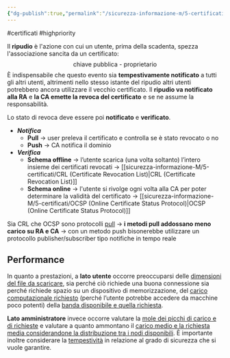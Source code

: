 ```yaml
---
{"dg-publish":true,"permalink":"/sicurezza-informazione-m/5-certificati/revoca-e-ripudio-di-un-certificato/"}
---
```


#certificati #highpriority 

Il **ripudio** è l'azione con cui un utente, prima della scadenta, spezza l'associazione sancita da un certificato: $$\text{chiave pubblica - proprietario}$$È indispensabile che questo evento sia **tempestivamente notificato** a tutti gli altri utenti, altrimenti nello stesso istante del ripudio altri utenti potrebbero ancora utilizzare il vecchio certificato. Il **ripudio va notificato alla RA** e **la CA emette la revoca del certificato** e se ne assume la responsabilità.

Lo stato di revoca deve essere poi **notificato** e **verificato**.
- ***Notifica***
	- **Pull** -> user preleva il certificato e controlla se è stato revocato o no
	- **Push** -> CA notifica il dominio
- ***Verifica*** 
	- **Schema offline** -> l’utente scarica (una volta soltanto) l’intero insieme dei certificati revocati -> [[sicurezza-informazione-M/5-certificati/CRL (Certificate Revocation List)\|CRL (Certificate Revocation List)]] 
	- **Schema online** -> l'utente si rivolge ogni volta alla CA per poter determinare la validità del certificato -> [[sicurezza-informazione-M/5-certificati/OCSP (Online Certificate Status Protocol)\|OCSP (Online Certificate Status Protocol)]]

Sia CRL che OCSP sono protocolli <u>pull</u> -> **i metodi pull addossano meno carico su RA e CA** -> con un metodo push bisonerebbe utilizzare un protocollo publisher/subscriber tipo notifiche in tempo reale

## Performance

In quanto a prestazioni, a **lato utente** occorre preoccuparsi delle <u>dimensioni del file da scaricare</u>, sia perché ciò richiede una buona connessione sia perché richiede spazio su un dispositivo di memorizzazione, del <u>carico computazionale richiesto</u> (perché l’utente potrebbe accedere da macchine poco potenti) della <u>banda disponibile e quella richiesta</u>.

**Lato amministratore** invece occorre valutare la <u>mole dei picchi di carico e di richieste</u> e valutare a quanto ammontano il <u>carico medio e la richiesta media considerandone la distribuzione tra i nodi disponibili</u>. È importante inoltre considerare la <u>tempestività</u> in relazione al grado di sicurezza che si vuole garantire.
